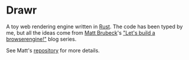 # Drawr

A toy web rendering engine written in [Rust][rust]. The code has been typed by me,
but all the ideas come from [Matt Brubeck][matt]'s
["Let's build a browserengine!"][letsbuild] blog series.

See Matt's [repository][robinson] for more details.

[matt]: http://limpet.net/mbrubeck/ "Matt Brubeck's Blog"
[rust]: http://rust-lang.org "The Rust Language"
[letsbuild]: http://limpet.net/mbrubeck/2014/08/08/toy-layout-engine-1.html "Let's build a browser engine!"
[robinson]: https://github.com/mbrubeck/robinson "robinson: A toy web rendering engine"
